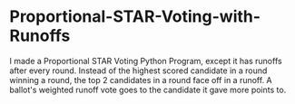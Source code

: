 # Proportional-STAR-Voting-with-Runoffs
I made a Proportional STAR Voting Python Program, except it has runoffs after every round. Instead of the highest scored candidate in a round winning a round, the top 2 candidates in a round face off in a runoff. A ballot's weighted runoff vote goes to the candidate it gave more points to.
